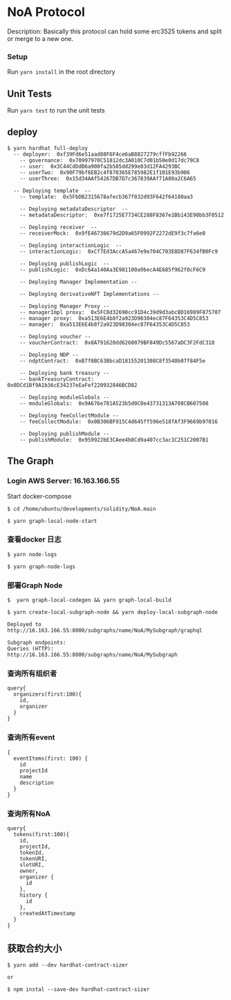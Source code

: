 # NoA Protocol

Description: 
   Basically this protocol can hold some erc3525 tokens and split or merge to a new one.

    
### Setup

Run  `yarn install` in the root directory

## Unit Tests

Run `yarn test` to run the unit tests

## deploy
```
$ yarn hardhat full-deploy
  -- deployer:  0xf39Fd6e51aad88F6F4ce6aB8827279cffFb92266
	-- governance:  0x70997970C51812dc3A010C7d01b50e0d17dc79C8
	-- user:  0x3C44CdDdB6a900fa2b585dd299e03d12FA4293BC
	-- userTwo:  0x90F79bf6EB2c4f870365E785982E1f101E93b906
	-- userThree:  0x15d34AAf54267DB7D7c367839AAf71A00a2C6A65
	
  -- Deploying template  --
	-- template:  0x5FbDB2315678afecb367f032d93F642f64180aa3

	-- Deploying metadataDescriptor  --
	-- metadataDescriptor:  0xe7f1725E7734CE288F8367e1Bb143E90bb3F0512

	-- Deploying receiver  --
	-- receiverMock:  0x9fE46736679d2D9a65F0992F2272dE9f3c7fa6e0

	-- Deploying interactionLogic  --
	-- interactionLogic:  0xCf7Ed3AccA5a467e9e704C703E8D87F634fB0Fc9

	-- Deploying publishLogic  --
	-- publishLogic:  0xDc64a140Aa3E981100a9becA4E685f962f0cF6C9

	-- Deploying Manager Implementation --

	-- Deploying derivativeNFT Implementations --

	-- Deploying Manager Proxy --
	-- managerImpl proxy:  0x5FC8d32690cc91D4c39d9d3abcBD16989F875707
	-- manager proxy:  0xa513E6E4b8f2a923D98304ec87F64353C4D5C853
	-- manager:  0xa513E6E4b8f2a923D98304ec87F64353C4D5C853

	-- Deploying voucher --
	-- voucherContract:  0x8A791620dd6260079BF849Dc5567aDC3F2FdC318

	-- Deploying NDP --
	-- ndptContract:  0xB7f8BC63BbcaD18155201308C8f3540b07f84F5e

	-- Deploying bank treasury --
	-- bankTreasuryContract:  0x0DCd1Bf9A1b36cE34237eEaFef220932846BCD82

	-- Deploying moduleGlobals --
	-- moduleGlobals:  0x9A676e781A523b5d0C0e43731313A708CB607508

	-- Deploying feeCollectModule --
	-- feeCollectModule:  0x0B306BF915C4d645ff596e518fAf3F9669b97016

	-- Deploying publishModule --
	-- publishModule:  0x959922bE3CAee4b8Cd9a407cc3ac1C251C2007B1
```

## The Graph

### Login AWS Server: 16.163.166.55
Start docker-compose
```
$ cd /home/ubuntu/developments/solidity/NoA.main

$ yarn graph-local-node-start
```

### 查看docker 日志
```
$ yarn node-logs  

$ yarn graph-node-logs

```

### 部署Graph Node
```
$  yarn graph-local-codegen && yarn graph-local-build

$ yarn create-local-subgraph-node && yarn deploy-local-subgraph-node

Deployed to http://16.163.166.55:8000/subgraphs/name/NoA/MySubgraph/graphql

Subgraph endpoints:
Queries (HTTP):     http://16.163.166.55:8000/subgraphs/name/NoA/MySubgraph
```

### 查询所有组织者
```
query{
  organizers(first:100){
    id,
    organizer
  }
}

```

### 查询所有event
```
{
  eventItems(first: 100) {
    id
    projectId
    name
    description
  }
}
```

### 查询所有NoA
```
query{
  tokens(first:100){
    id,
    projectId,
    tokenId,
    tokenURI,
    slotURI,
    owner,
    organizer {
      id
    },
    history {
      id
    },
    createdAtTimestamp
  }
}

```

## 获取合约大小
```
$ yarn add --dev hardhat-contract-sizer

or 

$ npm instal --save-dev hardhat-contract-sizer
```

